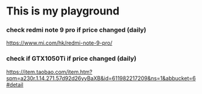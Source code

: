 # This is my playground

### check redmi note 9 pro if price changed (daily)
https://www.mi.com/hk/redmi-note-9-pro/

### check if GTX1050Ti if price changed (daily)
https://item.taobao.com/item.htm?spm=a230r.1.14.271.57d92d26yyBaXB&id=611982217209&ns=1&abbucket=6#detail
